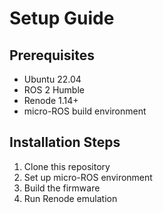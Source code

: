 # Setup Guide

## Prerequisites
- Ubuntu 22.04
- ROS 2 Humble
- Renode 1.14+
- micro-ROS build environment

## Installation Steps
1. Clone this repository
2. Set up micro-ROS environment
3. Build the firmware
4. Run Renode emulation

